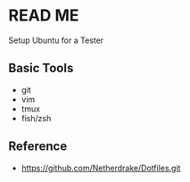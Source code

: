 # READ ME

Setup Ubuntu for a Tester

## Basic Tools

- git
- vim
- tmux
- fish/zsh


## Reference 

- https://github.com/Netherdrake/Dotfiles.git


